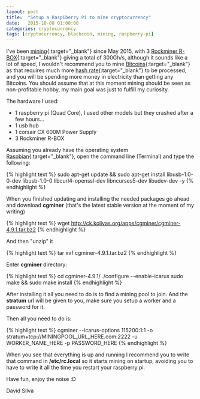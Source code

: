 ```yaml
---
layout: post
title:  "Setup a Raspiberry Pi to mine cryptocurrency"
date:   2015-10-08 01:00:00
categories: cryptocurrency
tags: [cryptocurrency, blackcoin, mining, raspberry-pi]
---
```


I've been [mining](https://en.bitcoin.it/wiki/Mining){:target="\_blank"} since May 2015, with 3 [Rockminer R-BOX](http://ecx.images-amazon.com/images/I/81J3I--QY5L._SY355_.jpg){:target="\_blank"} giving a total of 300Gh/s,
although it sounds like a lot of speed, I wouldn't recommend you to mine [Bitcoins](https://bitcoin.org/en/){:target="\_blank"} as that requires much more [hash rate](https://bitcoin.org/en/vocabulary#hash-rate){:target="\_blank"} to be processed, and you will be spending more money in electricity than getting any Bitcoins.
You should assume that at this moment mining should be seen as non-profitable hobby, my main goal was just to fulfill my curiosity.

The hardware I used:

- 1 raspberry pi (Quad Core), I used other models but they crashed after a few hours...
- 1 usb hub
- 1 corsair CX 600M Power Supply
- 3 Rockminer R-BOX


Assuming you already have the operating system [Raspbian](https://www.raspberrypi.org/downloads/){:target="\_blank"}, open the command line (Terminal) and type the following:

{% highlight text %}
    sudo apt-get update && sudo apt-get install libusb-1.0-0-dev libusb-1.0-0 libcurl4-openssl-dev libncurses5-dev libudev-dev -y
{% endhighlight %}

When you finished updating and installing the needed packages go ahead and download **cgminer** (that's the latest stable version at the moment of my writing)

{% highlight text %}
    wget http://ck.kolivas.org/apps/cgminer/cgminer-4.9.1.tar.bz2
{% endhighlight %}

And then "unzip" it

{% highlight text %}
    tar xvf cgminer-4.9.1.tar.bz2
{% endhighlight %}

Enter **cgminer** directory:

{% highlight text %}
    cd cgminer-4.9.1/
    ./configure --enable-icarus
    sudo make && sudo make install
{% endhighlight %}

After installing it all you need to do is to find a mining pool to join. And the **stratum** url will be given to you, make sure you setup a worker and a password for it.

Then all you need to do is:

{% highlight text %}
    cgminer --icarus-options 115200:1:1 -o stratum+tcp://MININGPOOL_URL_HERE.com:2222 -u WORKER_NAME_HERE -p PASSWORD_HERE
{% endhighlight %}

When you see that everything is up and running I recommend you to write that command in **/etc/rc.local** so it starts mining on startup, avoiding you to have to write it all the time you restart your raspberry pi.

Have fun, enjoy the noise :D

David Silva
